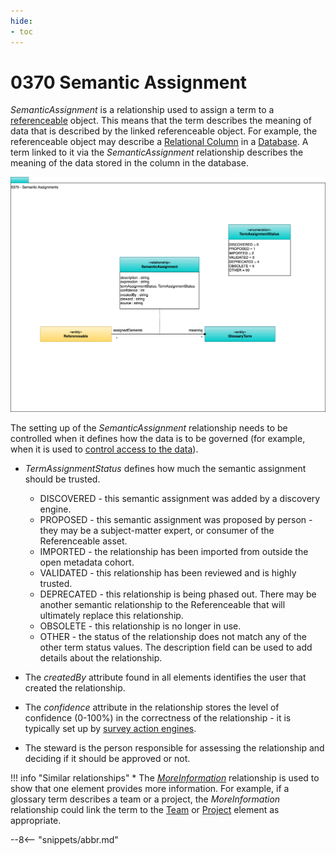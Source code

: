 ```yaml
---
hide:
- toc
---
```


<!-- SPDX-License-Identifier: CC-BY-4.0 -->
<!-- Copyright Contributors to the ODPi Egeria project. -->

# 0370 Semantic Assignment

*SemanticAssignment* is a relationship used to assign a term to a [referenceable](/types/0/0010-Base-Model) object. This means that the term describes the meaning of data that is described by the linked referenceable object.  For example, the referenceable object may describe a [Relational Column](/types/5/0534-Relational-Schemas) in a [Database](/types/2/0224-Databases).  A term linked to it via the *SemanticAssignment* relationship describes the meaning of the data stored in the column in the database.


![UML](0370-Semantic-Assignment.svg)

The setting up of the *SemanticAssignment* relationship needs to be controlled when it defines how the data is to be governed (for example, when it is used to [control access to the data](/features/synchronized-access-control/overview)).

* *TermAssignmentStatus* defines how much the semantic assignment should be trusted.

    * DISCOVERED - this semantic assignment was added by a discovery engine.
    * PROPOSED - this semantic assignment was proposed by person - they may be a subject-matter expert, or consumer of the Referenceable asset.
    * IMPORTED - the relationship has been imported from outside the open metadata cohort.
    * VALIDATED - this relationship has been reviewed and is highly trusted.
    * DEPRECATED - this relationship is being phased out.  There may be another semantic relationship to the Referenceable that will ultimately replace this relationship.
    * OBSOLETE - this relationship is no longer in use.
    * OTHER - the status of the relationship does not match any of the other term status values.  The description field can be used to add details about the relationship.

* The *createdBy* attribute found in all elements identifies the user that created the relationship.
* The *confidence* attribute in the relationship stores the level of confidence (0-100%) in the correctness of the relationship - it is typically set up by [survey action engines](/concepts/survey-action-engine).
* The steward is the person responsible for assessing the relationship and deciding if it should be approved or not.


!!! info "Similar relationships"
    * The [*MoreInformation*](0019-More-Information) relationship is used to show that one element provides more information.  For example, if a glossary term describes a team or a project, the *MoreInformation* relationship could link the term to the [Team](/types/1/0115-Teams) or [Project](/types/1/0130-Projects) element as appropriate.

--8<-- "snippets/abbr.md"